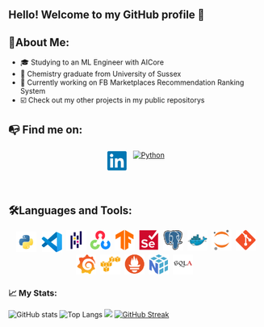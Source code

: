 ## Hello! Welcome to my GitHub profile 👋

## :dna:About Me:
   - :mortar_board: Studying to an ML Engineer with AICore
   - :test_tube: Chemistry graduate from University of Sussex
   - :iphone: Currently working on FB Marketplaces Recommendation Ranking System
   - :ballot_box_with_check: Check out my other projects in my public repositorys
## :mailbox_with_no_mail: Find me on:
<p align="center">
 <a href="https://www.linkedin.com/in/danny-o-connor-3b7156178/" target="_blank" rel="noopener noreferrer"> <img src="https://github.com/devicons/devicon/blob/master/icons/linkedin/linkedin-original.svg" alt="Python" height="40" style="vertical-align:top; margin:4px"></a>
 <a href="mailto:dannyoconnor1810@gmail.com"> <img src="https://encrypted-tbn0.gstatic.com/images?q=tbn:ANd9GcRIZfY-3KMwq46wJA_NGFYhu7xHSsel0Uxt4g&usqp=CAU" alt="Python" height="40" style="vertical-align:top; margin:4px"></a>
</p>
<br />

## :hammer_and_wrench:Languages and Tools:
<p align="center">
<img src="https://raw.githubusercontent.com/github/explore/80688e429a7d4ef2fca1e82350fe8e3517d3494d/topics/python/python.png" alt="Python" height="40" style="vertical-align:top; margin:4px">
<img src="https://raw.githubusercontent.com/github/explore/80688e429a7d4ef2fca1e82350fe8e3517d3494d/topics/visual-studio-code/visual-studio-code.png" alt="VS Code" height="40" style="vertical-align:top; margin:4px">
<img src="https://github.com/devicons/devicon/blob/master/icons/pandas/pandas-original.svg" title="Pandas" alt="Pandas" width="40" height="40"/>&nbsp;
<img src="https://github.com/devicons/devicon/blob/master/icons/opencv/opencv-original.svg" title="Opencv" alt="Opencv" width="40" height="40"/>&nbsp;
<img src="https://github.com/devicons/devicon/blob/master/icons/tensorflow/tensorflow-original.svg" title="Tensorflow" alt="Tensorflow" width="40" height="40"/>&nbsp;
<img src="https://github.com/devicons/devicon/blob/master/icons/selenium/selenium-original.svg" title="Selenium" alt="Selenium" width="40" height="40"/>&nbsp;
<img src="https://github.com/devicons/devicon/blob/master/icons/postgresql/postgresql-original.svg" title="MySQL" alt="MySQL" width="40" height="40"/>&nbsp;
<img src="https://github.com/devicons/devicon/blob/master/icons/docker/docker-original.svg" title="Docker" alt="Docker" width="40" height="40"/>&nbsp;
<img src="https://github.com/devicons/devicon/blob/master/icons/jupyter/jupyter-original.svg" title="Jupyter" alt="Jupyter" width="40" height="40"/>&nbsp;
<img src="https://github.com/devicons/devicon/blob/master/icons/git/git-original.svg" title="Git" alt="Git" width="40" height="40"/>&nbsp;
<img src="https://github.com/devicons/devicon/blob/master/icons/grafana/grafana-original.svg" title="Grafana" alt="Grafana" width="40" height="40"/>&nbsp;
<img src="https://github.com/devicons/devicon/blob/master/icons/amazonwebservices/amazonwebservices-original.svg" title="amazonwebservices" alt="amazonwebservices" width="40" height="40"/>&nbsp;
<img src="https://github.com/devicons/devicon/blob/master/icons/prometheus/prometheus-original.svg" title="prometheus" alt="prometheus" width="40" height="40"/>&nbsp;
<img src="https://github.com/devicons/devicon/blob/master/icons/numpy/numpy-original.svg" title="numpy" alt="numpy" width="40" height="40"/>&nbsp;
<img src="https://github.com/devicons/devicon/blob/master/icons/sqlalchemy/sqlalchemy-original.svg" title="sqlalchemy" alt="sqlalchemy" width="40" height="40"/>&nbsp;

### :chart_with_upwards_trend: My Stats:

![GitHub stats](https://github-readme-stats.vercel.app/api?username=DannyO96&show_icons=true&theme=tokyonight)
![Top Langs](https://github-readme-stats.vercel.app/api/top-langs/?username=DannyO96&theme=tokyonight)
![](https://visitor-badge.laobi.icu/badge?page_id=DannyO96.DannyO96)
[![GitHub Streak](http://github-readme-streak-stats.herokuapp.com?user=DannyO96&theme=elegant&date_format=j%20M%5B%20Y%5D)](https://git.io/streak-stats)
